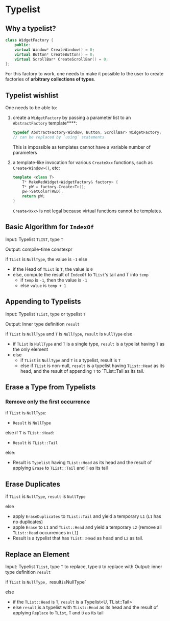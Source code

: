 # Typelist

## Why a typelist?

```cpp
class WidgetFactory {
	public:
	virtual Window* CreateWindow() = 0;
	virtual Button* CreateButton() = 0;
	virtual ScrollBar* CreateScrollBar() = 0;
};
```

For this factory to work, one needs to make it possible to the user to create factories of __arbitrary collections of types__.

## Typelist wishlist

One needs to be able to:

1. create a `WidgetFactory` by passing a parameter list to an `AbstractFactory` template****:
	
	```cpp
	typedef AbstractFactory<Window, Button, ScrollBar> WidgetFactory;
	// can be replaced by `using` statements
	```
	This is impossible as templates cannot have a variable number of parameters

2. a template-like invocation for various `CreateXxx` functions, such as `Create<Window>()`, etc:
	```cpp
	template <class T>
		T* MakeRedWidget<WidgetFactory& factory> {
		T* pW = factory.Create<T>();
		pw->SetColor(RED);
		return pW;
	}
	```
	`Create<Xxx>` is not legal because virtual functions cannot be templates.


## Basic Algorithm for `IndexOf`

Input: Typelist `TLIST`, type `T`

Output: compile-time constexpr

if `TList` is `NullType`, the value is `-1`
else 
- if the Head of `TList` is `T`, the value is `0`
- else, compute the result of `IndexOf` to `TList`'s tail and T into `temp`
	* if `temp` is `-1`, then the value is `-1`
	* else `value` is `temp + 1`


## Appending to Typelists

Input: Typelist `TList`, type or typelist `T`

Output: Inner type definition `result`

if `TList` is `NullType` and `T` is `NullType`, `result` is `NullType`
else
- if `TList` is `NullType` and `T` is a single type, `result` is a typelist having `T` as the only element
- else
	- if `TList` is `NullType` and `T` is a typelist, result is `T`
	- else if `TList` is non-null, `result` is a typelist having `TList::Head` as its head, and the result of appending `T` to `TList::Tail as its tail.

## Erase a Type from Typelists

### Remove only the first occurrence

if `TList` is `NullType`:
- `Result` is `NullType`

else if `T` is `TList::Head`:
- `Result` is `TList::Tail`

else:
- Result is `Typelist` having `TList::Head` as its head and the result of applying `Erase` to `TList::Tail` and `T` as its tail


## Erase Duplicates

if `TList` is `NullType`, `result` is `NullType`

else
- apply `EraseDuplicates` to `TList::Tail` and yield a temporary `L1` (`L1` has no duplicates)
- apple `Erase` to `L1` and `TList::Head` and yield a temporary `L2` (remove all `TList::Head` occurrences in `L1`)
- Result is a typelist that has `TList::Head` as head and `L2` as tail.

## Replace an Element

Input: Typelist `TList`, type `T` to replace, type `U` to replace with
Output: inner type definition `result`

if `TList` is `NullType, `result` is `NullType`

else
* if the `TList::Head` is `T`, `result` is a Typelist<U, TList::Tail>
* else `result` is a typelist with `TList::Head` as its head and the result of applying `Replace` to `TList`, `T` and `U` as its tail